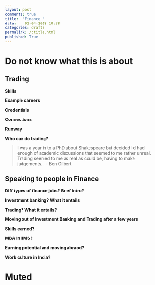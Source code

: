 ```yaml
---
layout: post
comments: true
title:  "Finance "
date:    02-04-2018 10:38
categories: drafts
permalink: /:title.html
published: True
---
```

# Do not know what this is about

## Trading

**Skills**

**Example careers**

**Credentials**

**Connections**

**Runway**


**Who can do trading?**

>I was a year in to a PhD about Shakespeare but decided I’d had enough
>of academic discussions that seemed to me rather unreal. Trading
>seemed to me as real as could be, having to make judgements... - Ben Gilbert




## Speaking to people in Finance

**Diff types of finance jobs? Brief intro?**

**Investment banking? What it entails**

**Trading? What it entails?**


**Moving out of Investment Banking and Trading after a few years**

**Skills earned?**

**MBA in IIMS?**

**Earning potential and moving abraod?**

**Work culture in India?**










# Muted
	
<!--
https://www.quora.com/What-is-it-like-to-be-an-investment-banker

https://80000hours.org/career-reviews/front-office-finance/

https://80000hours.org/career-reviews/trading-in-quantitative-hedge-funds/

https://80000hours.org/about/impact/studies-of-career-change/

[investopedia-tradev-vs-IB]: https://www.investopedia.com/articles/professionals/091714/trader-vs-investment-banker-which-job-best-you.asp

## First impressions
[Which career path allows you to earn the most?
#Investment-Banking!](https://80000hours.org/2013/06/where-can-i-earn-the-most/)

Lot of money involved. Every case study in 80k hours typically claims to
be able to give ~1mn$ after 3 years in work. Long hours of work (90+
hours), i.e., ~13 hours a day.

Looking at what the job involves on Quora, there is so much negativity
ending on "but the money is great".  Causing me to maybe consider
backing off a bit. There seem to be many divisions one can work in
within investment banking, which have possibly different levels of
intellectual stimulation and money involved. 


## What the fuck is Investment Banking?

Is it different from trading?

## Diving into the details

Skills: Analytical skills?

Credentials: You should probably have earned others a lot of money,
should serve as credentials.

Connections: Apparently you will know a lot of people in your life
time who are CEO's and CFO's. Many of your colleagues would be working
in other companies once they exit, . There are specific jobs reserved
for investment banking type of people within industry

Runway: Possibly the best runway possible

	Cons: Long hours, 80-90hrs?

## Entry route for me

1. MBA 
MBA seems to be a good platform to get into investment banking.


Examples?

what if I just stay in the Netherlands?

### MBA needed?



## Exit route?

## how the exit route is in the direction of what you want to do?

## Speak to people in finance
- aerospace girl
- ram
- vishnu




other links to go through?

https://80000hours.org/articles/highest-paying-jobs/

-->
